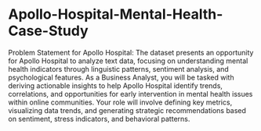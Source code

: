 # Apollo-Hospital-Mental-Health-Case-Study

Problem Statement for Apollo Hospital:
The dataset presents an opportunity for Apollo Hospital to analyze text data, focusing on understanding mental health indicators through linguistic patterns, sentiment analysis, and psychological features. As a Business Analyst, you will be tasked with deriving actionable insights to help Apollo Hospital identify trends, correlations, and opportunities for early intervention in mental health issues within online communities. Your role will involve defining key metrics, visualizing data trends, and generating strategic recommendations based on sentiment, stress indicators, and behavioral patterns.
